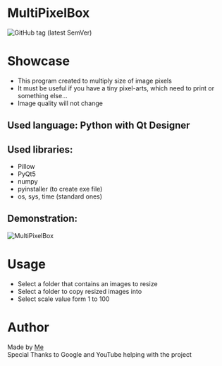 # MultiPixelBox
![GitHub tag (latest SemVer)](https://img.shields.io/github/v/tag/Tooloom/MultiPixelBox?color=%2300b359&label=version&style=flat-square)
# Showcase
- This program created to multiply size of image pixels
- It must be useful if you have a tiny pixel-arts, which need to print or something else...
- Image quality will not change

## Used language: Python with Qt Designer
## Used libraries:
- Pillow
- PyQt5
- numpy
- pyinstaller (to create exe file)
- os, sys, time (standard ones)

## Demonstration:
![MultiPixelBox](https://user-images.githubusercontent.com/57460354/126865817-4c5c3f07-1ee6-447f-a498-d85d98732451.gif)
# Usage
- Select a folder that contains an images to resize
- Select a folder to copy resized images into
- Select scale value form 1 to 100

# Author
Made by [Me](https://github.com/Tooloom)<br>
Special Thanks to Google and YouTube helping with the project
